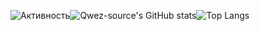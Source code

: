 ![Активность](https://github-readme-activity-graph.vercel.app/graph?username=Qwez-source&theme=github-dark&hide_border=true)![Qwez-source's GitHub stats](https://github-readme-stats.vercel.app/api?username=Qwez-source&show_icons=true&theme=github_dark&hide_border=true)![Top Langs](https://github-readme-stats.vercel.app/api/top-langs/?username=Qwez-source&layout=compact&theme=github_dark&hide_border=true)
